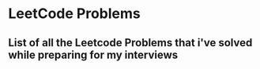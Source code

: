 # LeetCode Problems 

## List of all the Leetcode Problems that i've solved while preparing for my interviews

